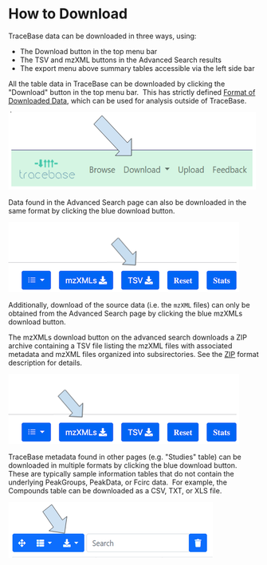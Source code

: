 # How to Download

TraceBase data can be downloaded in three ways, using:

* The Download button in the top menu bar
* The TSV and mzXML buttons in the Advanced Search results
* The export menu above summary tables accessible via the left side bar

All the table data in TraceBase can be downloaded by clicking the "Download" button in the top menu bar.  This has
strictly defined [Format of Downloaded Data](About%20the%20Data/Format%20of%20Downloaded%20Data.md), which can be used
for analysis outside of TraceBase.

![TraceBase menu with arrow pointing to Download item](../Attachments/How%20to%20Download%20All%20Data.png)

Data found in the Advanced Search page can also be downloaded in the same format by clicking the blue download button.

![Buttons at the top of TraceBase search results with arrow pointing to the TSV download button](../Attachments/advanced_search_tsv_button.png)

Additionally, download of the source data (i.e. the `mzXML` files) can only be obtained from the Advanced Search page by
clicking the blue mzXMLs download button.

The mzXMLs download button on the advanced search downloads a ZIP archive containing a TSV file listing the mzXML files
with associated metadata and mzXML files organized into subsirectories.  See the
[ZIP](About%20the%20Data/Format%20of%20Downloaded%20Data.md#ZIP) format description for details.

![Buttons at the top of TraceBase search results with arrow pointing to the mzXMLs download button](../Attachments/advanced_search_mzxmls_button.png)

TraceBase metadata found in other pages (e.g. "Studies" table) can be downloaded in multiple formats by clicking the
blue download button.  These are typically sample information tables that do not contain the underlying PeakGroups,
PeakData, or Fcirc data.  For example, the Compounds table can be downloaded as a CSV, TXT, or XLS file.

![Buttons at the top of TraceBase data tables with an arrow pointing to the download button](../Attachments/Howt%20to%20Download%20Metadata.png)
